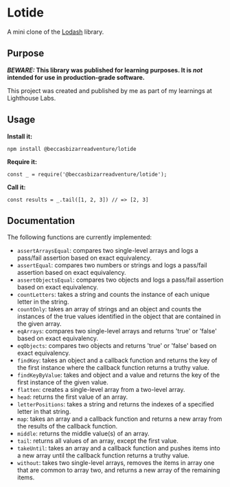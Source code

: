 # Lotide

A mini clone of the [Lodash](https://lodash.com) library.

## Purpose

**_BEWARE:_ This library was published for learning purposes. It is _not_ intended for use in production-grade software.**

This project was created and published by me as part of my learnings at Lighthouse Labs. 

## Usage

**Install it:**

`npm install @beccasbizarreadventure/lotide`

**Require it:**

`const _ = require('@beccasbizarreadventure/lotide');`

**Call it:**

`const results = _.tail([1, 2, 3]) // => [2, 3]`

## Documentation

The following functions are currently implemented:

* `assertArraysEqual`: compares two single-level arrays and logs a pass/fail assertion based on exact equivalency.
* `assertEqual`: compares two numbers or strings and logs a pass/fail assertion based on exact equivalency.
* `assertObjectsEqual`: compares two objects and logs a pass/fail assertion based on exact equivalency.
* `countLetters`: takes a string and counts the instance of each unique letter in the string.
* `countOnly`: takes an array of strings and an object and counts the instances of the true values identified in the object that are contained in the given array.
* `eqArrays`: compares two single-level arrays and returns 'true' or 'false' based on exact equivalency. 
* `eqObjects`: compares two objects and returns 'true' or 'false' based on exact equivalency. 
* `findKey`: takes an object and a callback function and returns the key of the first instance where the callback function returns a truthy value. 
* `findKeyByValue`: takes and object and a value and returns the key of the first instance of the given value.
* `flatten`: creates a single-level array from a two-level array.
* `head`: returns the first value of an array.
* `letterPositions`: takes a string and returns the indexes of a specified letter in that string.
* `map`: takes an array and a callback function and returns a new array from the results of the callback function.
* `middle`: returns the middle value(s) of an array.
* `tail`: returns all values of an array, except the first value.
* `takeUntil`: takes an array and a callback function and pushes items into a new array until the callback function returns a truthy value.
* `without`: takes two single-level arrays, removes the items in array one that are common to array two, and returns a new array of the remaining items.